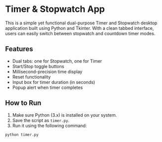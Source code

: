 # Timer & Stopwatch App

This is a simple yet functional dual-purpose Timer and Stopwatch desktop application built using Python and Tkinter. With a clean tabbed interface, users can easily switch between stopwatch and countdown timer modes.

## Features

- Dual tabs: one for Stopwatch, one for Timer
- Start/Stop toggle buttons
- Millisecond-precision time display
- Reset functionality
- Input box for timer duration (in seconds)
- Popup alert when timer completes

## How to Run

1. Make sure Python (3.x) is installed on your system.
2. Save the script as `timer.py`.
3. Run it using the following command:

```bash
python timer.py
